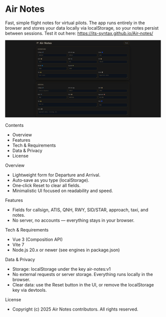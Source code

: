 Air Notes
=========

Fast, simple flight notes for virtual pilots. The app runs entirely in the browser and stores your data locally via localStorage, so your notes persist between sessions.
Test it out here: https://its-syntax.github.io/Air-notes/

![Air Notes screenshot](docs/screenshot.PNG)

Contents
- Overview
- Features
- Tech & Requirements
- Data & Privacy
- License

Overview
- Lightweight form for Departure and Arrival.
- Auto‑save as you type (localStorage).
- One‑click Reset to clear all fields.
- Minimalistic UI focused on readability and speed.

Features
- Fields for callsign, ATIS, QNH, RWY, SID/STAR, approach, taxi, and notes.
- No server, no accounts — everything stays in your browser.

Tech & Requirements
- Vue 3 (Composition API)
- Vite 7
- Node.js 20.x or newer (see engines in package.json)

Data & Privacy
- Storage: localStorage under the key air-notes:v1
- No external requests or server storage. Everything runs locally in the browser.
- Clear data: use the Reset button in the UI, or remove the localStorage key via devtools.

License
- Copyright (c) 2025 Air Notes contributors. All rights reserved.
